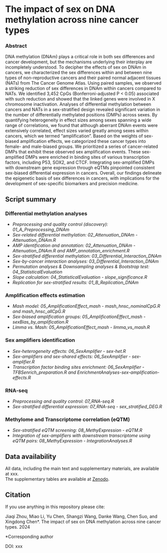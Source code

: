 The impact of sex on DNA methylation across nine cancer types
=
### Abstract
DNA methylation (DNAm) plays a critical role in both sex differences and cancer development, but the mechanisms underlying their interplay are incompletely understood. To decipher the effects of sex on DNAm in cancers, we characterized the sex differences within and between nine types of non-reproductive cancers and their paired normal adjacent tissues (NATs) from The Cancer Genome Atlas. Using paired samples, we observed a striking reduction of sex differences in DNAm within cancers compared to NATs. We identified 3,452 CpGs (Bonferroni-adjusted P < 0.05) associated with such reduction and showed that the linked genes were involved in X chromosome inactivation. Analyses of differential methylation between cancers and NATs in a sex-stratified design revealed significant variation in the number of differentially methylated positions (DMPs) across sexes. By quantifying heterogeneity in effect sizes among sexes spanning a wide range of correlations, we found that although aberrant DNAm events were extensively correlated, effect sizes varied greatly among sexes within cancers, which we termed “amplification”. Based on the weights of sex-biased amplification effects, we categorized these cancer types into female- and male-biased groups. We prioritized a series of cancer-related DMPs that exhibit these observed sex amplification events. These sex-amplified DMPs were enriched in binding sites of various transcription factors, including P53, SOX2, and CTCF. Integrating sex-amplified DMPs with downstream gene expression through eQTMs pinpointed consistent sex-biased differential expression in cancers. Overall, our findings delineate the epigenetic basis of sex differences in cancers, with implications for the development of sex-specific biomarkers and precision medicine.

## Script summary

### Differential methylation analyses

- *Preprocessing and quality control (discovery): 01_A_Preprocessing_DNAm*<br />
- *Sex-related differential methylation: 02_Attenuation_DNAm - Attenuation_DNAm.R*<br />
- *AMP identification and annotation: 02_Attenuation_DNAm - Attenuation_DNAm.R and AMP_annotation_enrichment.R*<br />
- *Sex-stratified differential methylation: 03_Differential_Interaction_DNAm*<br />
- *Sex-by-cancer interaction analyses: 03_Differential_Interaction_DNAm*<br />
- *Permutation analyses & Downsampling analyses & Bootstrap test: 04_StatisticalEvaluation*<br />
- *Slope calculation: 04_StatisticalEvaluation - slope_significance.R*<br />
- *Replication for sex-stratified results: 01_B_Replication_DNAm*<br />

### Amplification effects estimation

- *Mash model: 05_AmplificationEffect_mash - mash_hnsc_nominalCpG.R and mash_hnsc_allCpG.R*<br />
- *Sex-biased amplification groups: 05_AmplificationEffect_mash - sexBias_by_amplification.R*<br />
- *Limma vs. Mash: 05_AmplificationEffect_mash - limma_vs_mash.R*<br />

### Sex amplifiers identification

- *Sex-heterogeneity effects: 06_SexAmplifier - sex-het.R*<br />
- *Sex-amplifiers and sex-shared effects: 06_SexAmplifier - sex-amplifier.R*<br />
- *Transcription factor binding sites enrichment: 06_SexAmplifier - TFBSenrich_preparation.R and EnrichmentAnalyses-sex-amplification-effects.R*<br />

### RNA-seq

- *Preprocessing and quality control: 07_RNA-seq.R*<br />
- *Sex-stratified differential expression: 07_RNA-seq - sex_stratified_DEG.R*<br />

### Methylome and Transcriptome correlation (eQTM)

- *Sex-stratified eQTM screening: 08_MethyExpression - eQTM.R*<br />
- *Integration of sex-amplifiers with downstream transcriptome using eQTM pairs: 08_MethyExpression - IntegrationAnalyses.R*<br />

## Data availability

All data, including the main text and supplementary materials, are available at xxx.<br />
The supplementary tables are available at [Zenodo](https://zenodo.org/records/11238927).<br />

## Citation

If you use anything in this repository please cite:<br />

Jiaqi Zhou, Miao Li, Yu Chen, Shangzi Wang, Danke Wang, Chen Suo, and Xingdong Chen*. The impact of sex on DNA methylation across nine cancer types. 2024<br />

*Corresponding author<br />

DOI: xxx
